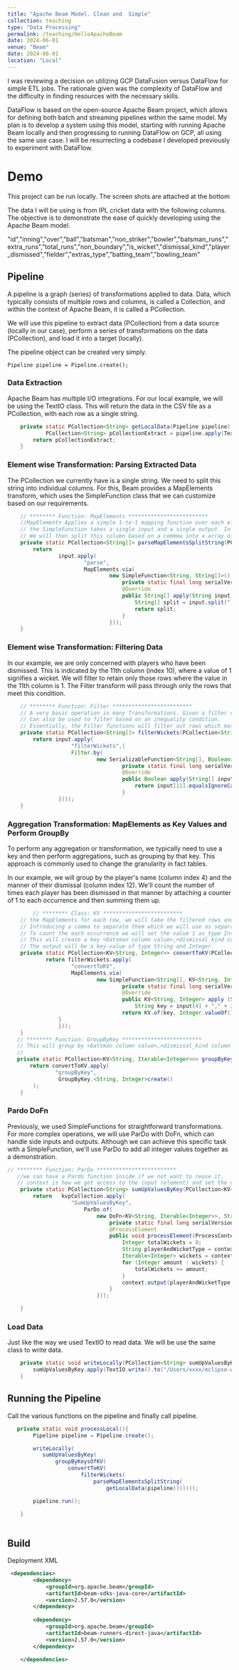 ```yaml
---
title: "Apache Beam Model. Clean and  Simple"
collection: teaching
type: "Data Processing"
permalink: /teaching/HelloApacheBeam
date: 2024-06-01
venue: "Beam"
date: 2024-06-01
location: "Local"
---
```


I was reviewing a decision on utilizing GCP DataFusion versus DataFlow for simple ETL jobs. The rationale given was the complexity of DataFlow and the difficulty in finding resources with the necessary skills.

DataFlow is based on the open-source Apache Beam project, which allows for defining both batch and streaming pipelines within the same model. My plan is to develop a system using this model, starting with running Apache Beam locally and then progressing to running DataFlow on GCP, all using the same use case. I will be resurrecting a codebase I developed previously to experiment with DataFlow.

# Demo

This project can be run locally. The screen shots are attached at the bottom

The data I will be using is from IPL cricket data with the following columns. The objective is to demonstrate the ease of quickly developing using the Apache Beam model.

"id","inning","over","ball","batsman","non_striker","bowler","batsman_runs","extra_runs","total_runs","non_boundary","is_wicket","dismissal_kind","player_dismissed","fielder","extras_type","batting_team","bowling_team"

## Pipeline
		
A pipeline is a graph (series) of transformations applied to data. Data, which typically consists of multiple rows and columns, is called a Collection, and within the context of Apache Beam, it is called a PCollection.

We will use this pipeline to extract data (PCollection) from a data source (locally in our case), perform a series of transformations on the data (PCollection), and load it into a target (locally).

The pipeline object can be created very simply.

	Pipeline pipeline = Pipeline.create();

### Data Extraction
Apache Beam has multiple I/O integrations. For our local example, we will be using the TextIO class. This will return the data in the CSV file as a PCollection, with each row as a single string.

```java 
    private static PCollection<String> getLocalData(Pipeline pipeline) {
    		PCollection<String> pCollectionExtract = pipeline.apply(TextIO.read().from("/Users/xxxxx/eclipse-workspace/HelloApacheBeam/resources/IPL-Ball-by-Ball 2008-2020.csv"));
    	return pCollectionExtract;
    }
```
### Element wise Transformation: Parsing Extracted Data
The PCollection we currently have is a single string. We need to split this string into individual columns. For this, Beam provides a MapElements transform, which uses the SimpleFunction class that we can customize based on our requirements.

```java
	// ******** Function: MapElements *************************
	//MapElements Applies a simple 1-to-1 mapping function over each element in the collection.
    // the SimpleFunction takes a single input and a single output. In our case the input will be a String which represent a row which is not yet split into columns.
    // We will then split this column based on a commma into a array of Strings which will be the next PCollection. So the output willbe a String array (String[])
    private static PCollection<String[]> parseMapElementsSplitString(PCollection<String> input) {
        return
                input.apply(
                        "parse",
                        MapElements.via(
                                new SimpleFunction<String, String[]>() {
									private static final long serialVersionUID = -749614092566773843L;
									@Override
                                    public String[] apply(String input) {
                                        String[] split = input.split(",");
                                        return split;
                                    }
                                }));
    }

```

### Element wise Transformation: Filtering Data
	
In our example, we are only concerned with players who have been dismissed. This is indicated by the 11th column (index 10), where a value of 1 signifies a wicket. We will filter to retain only those rows where the value in the 11th column is 1. The Filter transform will pass through only the rows that meet this condition.

```java
    // ******** Function: Filter *************************
    // A very basic operation in many Transformations. Given a filter condition (predicate), filter out all elements that don’t satisfy that predicate. 
    // Can also be used to filter based on an inequality condition. 
    // Essentially, the Filter functions will filter out rows which math the condition true (11th column with value 1)
    private static PCollection<String[]> filterWickets(PCollection<String[]> input) {
        return input.apply(
        			"filterWickets",(
					Filter.by(
							new SerializableFunction<String[], Boolean>() {
									private static final long serialVersionUID = 8934057075773347889L;
									@Override
				                    public Boolean apply(String[] input) {
				                        return input[11].equalsIgnoreCase("1");
				                    }
                })));
    }
```

### Aggregation Transformation: MapElements as Key Values and Perform GroupBy
To perform any aggregation or transformation, we typically need to use a key and then perform aggregations, such as grouping by that key. This approach is commonly used to change the granularity in fact tables.

In our example, we will group by the player's name (column index 4) and the manner of their dismissal (column index 12). We'll count the number of times each player has been dismissed in that manner by attaching a counter of 1 to each occurrence and then summing them up.

```java
        // ******** Class: KV *************************
    // the MapElements for each row, we will take the filtered rows and build a key which is the a single string of the name of the player and the wicket type. 
    // Introducing a comma to separate them which we will use as separate column.
    // To count the each occurrence we will set the value 1 as type Integer.
    // This will create a key <batsman column value>,<dismissal_kind column value>
    // The output will be a key-value of type String and Integer.
    private static PCollection<KV<String, Integer>> convertToKV(PCollection<String[]> filterWickets){
            return filterWickets.apply(
                    "convertToKV",
                    MapElements.via(
                    		new SimpleFunction<String[], KV<String, Integer>>() {
                    				private static final long serialVersionUID = -3410644975277261494L;
									@Override
				                    public KV<String, Integer> apply (String[]input){
				                        String key = input[4] + "," + input[12];
				                    return KV.of(key, Integer.valueOf(1));
                }
                }));
    }
   // ******** Function: GroupByKey *************************
   // This will group by <batsman column value>,<dismissal_kind column value> and the values will be a Iterable of the value which are Integers.
   // 
   private static PCollection<KV<String, Iterable<Integer>>> groupByKeysOfKV(PCollection<KV<String, Integer>>  convertToKV) {
       return convertToKV.apply(
    		   "groupByKey",
                GroupByKey.<String, Integer>create()
        );
    }
 ```

### Pardo DoFn
Previously, we used SimpleFunctions for straightforward transformations. For more complex operations, we will use ParDo with DoFn, which can handle side inputs and outputs. Although we can achieve this specific task with a SimpleFunction, we'll use ParDo to add all integer values together as a demonstration.

```java 
// ******** Function: ParDo *************************
   //we can have a Pardo function inside if we not want to reuse it.
   // context is how we get access to the input (element) and set the output.
    private static PCollection<String> sumUpValuesByKey(PCollection<KV<String, Iterable<Integer>>> kvpCollection){
        return   kvpCollection.apply(
                	"SumUpValuesByKey",
                		ParDo.of(
	                        new DoFn<KV<String, Iterable<Integer>>, String>() {
								private static final long serialVersionUID = -7251428065028346079L;
								@ProcessElement
	                            public void processElement(ProcessContext context) {
	                                Integer totalWickets = 0;
	                                String playerAndWicketType = context.element().getKey();
	                                Iterable<Integer> wickets = context.element().getValue();
	                                for (Integer amount : wickets) {
	                                    totalWickets += amount;
	                                }
	                                context.output(playerAndWicketType + "," + totalWickets);
	                            }
	                        }));

    }
```

### Load Data
Just like the way we used TextIO to read data. We will be use the same class to write data.

```java
    private static void writeLocally(PCollection<String> sumUpValuesByKey){
        sumUpValuesByKey.apply(TextIO.write().to("/Users/xxxx/eclipse-workspace/HelloApacheBeam/resources//IPLOuts.csv").withoutSharding());
    }

```

## Running the Pipeline
Call the various functions on the pipeline and finally call pipeline.

```java
   private static void processLocal(){
        Pipeline pipeline = Pipeline.create();

        writeLocally(
           sumUpValuesByKey(
               groupByKeysOfKV(
                   convertToKV(
                       filterWickets(
                           parseMapElementsSplitString(
                               getLocalData(pipeline)))))));

        pipeline.run();
        
    }
    
 ```
 
## Build
Deployment XML

```xml
 <dependencies>
        <dependency>
            <groupId>org.apache.beam</groupId>
            <artifactId>beam-sdks-java-core</artifactId>
            <version>2.57.0</version>
        </dependency>
        
        <dependency>
            <groupId>org.apache.beam</groupId>
            <artifactId>beam-runners-direct-java</artifactId>
            <version>2.57.0</version>
        </dependency>

    </dependencies>
```
